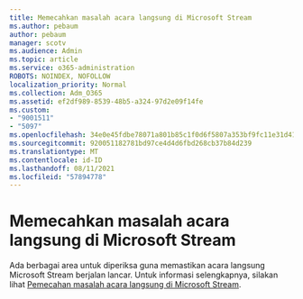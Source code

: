 ```yaml
---
title: Memecahkan masalah acara langsung di Microsoft Stream
ms.author: pebaum
author: pebaum
manager: scotv
ms.audience: Admin
ms.topic: article
ms.service: o365-administration
ROBOTS: NOINDEX, NOFOLLOW
localization_priority: Normal
ms.collection: Adm_O365
ms.assetid: ef2df989-8539-48b5-a324-97d2e09f14fe
ms.custom:
- "9001511"
- "5097"
ms.openlocfilehash: 34e0e45fdbe78071a801b85c1f0d6f5807a353bf9fc11e31d412fe662438c630
ms.sourcegitcommit: 920051182781bd97ce4d4d6fbd268cb37b84d239
ms.translationtype: MT
ms.contentlocale: id-ID
ms.lasthandoff: 08/11/2021
ms.locfileid: "57894778"
---
```

# <a name="troubleshooting-live-events-in-microsoft-stream"></a>Memecahkan masalah acara langsung di Microsoft Stream

Ada berbagai area untuk diperiksa guna memastikan acara langsung Microsoft Stream berjalan lancar. Untuk informasi selengkapnya, silakan lihat [Pemecahan masalah acara langsung di Microsoft Stream](https://docs.microsoft.com/stream/live-event-troubleshooting).
